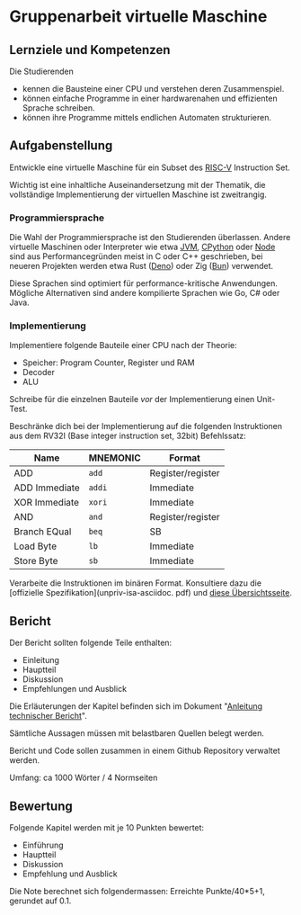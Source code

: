 # Gruppenarbeit virtuelle Maschine

## Lernziele und Kompetenzen

Die Studierenden

- kennen die Bausteine einer CPU und verstehen deren Zusammenspiel.
- können einfache Programme in einer hardwarenahen und effizienten Sprache schreiben.
- können ihre Programme mittels endlichen Automaten strukturieren.

## Aufgabenstellung

Entwickle eine virtuelle Maschine für ein Subset des [RISC-V](https://en.wikipedia.org/wiki/RISC-V)
Instruction Set.

Wichtig ist eine inhaltliche Auseinandersetzung mit der Thematik, die vollständige Implementierung der virtuellen
Maschine ist zweitrangig.

### Programmiersprache

Die Wahl der Programmiersprache ist den Studierenden überlassen. Andere virtuelle Maschinen oder Interpreter wie
etwa [JVM](https://de.wikipedia.org/wiki/Java_Virtual_Machine), [CPython](https://en.wikipedia.org/wiki/CPython)
oder [Node](https://de.wikipedia.org/wiki/Node.js) sind aus Performancegründen meist in C oder C++ geschrieben, bei
neueren Projekten werden etwa Rust ([Deno](https://deno.com/)) oder Zig ([Bun](https://bun.sh/)) verwendet.

Diese Sprachen sind optimiert für performance-kritische Anwendungen. Mögliche Alternativen sind andere
kompilierte Sprachen wie Go, C# oder Java.

### Implementierung

Implementiere folgende Bauteile einer CPU nach der Theorie:

- Speicher: Program Counter, Register und RAM
- Decoder
- ALU

Schreibe für die einzelnen Bauteile _vor_ der Implementierung einen Unit-Test.

Beschränke dich bei der Implementierung auf die folgenden Instruktionen aus dem RV32I (Base integer instruction set,
32bit) Befehlssatz:

| Name          | MNEMONIC | Format            |
|---------------|----------|-------------------|
| ADD           | `add`    | Register/register |
| ADD Immediate | `addi`   | Immediate         |
| XOR Immediate | `xori`   | Immediate         |
| AND           | `and`    | Register/register |
| Branch EQual  | `beq`    | SB                |
| Load Byte     | `lb`     | Immediate         |
| Store Byte    | `sb`     | Immediate         |

Verarbeite die Instruktionen im binären Format. Konsultiere dazu die [offizielle Spezifikation](unpriv-isa-asciidoc.
pdf) und [diese Übersichtsseite](https://msyksphinz-self.github.io/riscv-isadoc/html/index.html).

## Bericht

Der Bericht sollten folgende Teile enthalten:

- Einleitung
- Hauptteil
- Diskussion
- Empfehlungen und Ausblick

Die Erläuterungen der Kapitel befinden sich im
Dokument "[Anleitung technischer Bericht](AnleitungTechnischerBericht.pdf)".

Sämtliche Aussagen müssen mit belastbaren Quellen belegt werden.

Bericht und Code sollen zusammen in einem Github Repository verwaltet werden.

Umfang: ca 1000 Wörter / 4 Normseiten

## Bewertung

Folgende Kapitel werden mit je 10 Punkten bewertet:

- Einführung
- Hauptteil
- Diskussion
- Empfehlung und Ausblick

Die Note berechnet sich folgendermassen: Erreichte Punkte/40*5+1, gerundet auf 0.1.